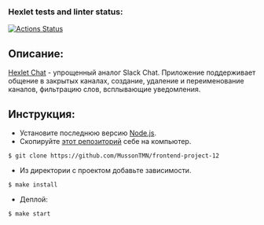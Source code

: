 ### Hexlet tests and linter status:
[![Actions Status](https://github.com/MussonTMN/frontend-project-12/workflows/hexlet-check/badge.svg)](https://github.com/MussonTMN/frontend-project-12/actions)

## Описание:

[Hexlet Chat](https://frontend-project-12-production-8146.up.railway.app/) - упрощенный аналог Slack Chat.
Приложение поддерживает общение в закрытых каналах, создание, удаление и переименование каналов, фильтрацию слов, всплывающие уведомления.

## Инструкция:

* Установите последнюю версию [Node.js](https://nodejs.org/en/download/).
* Скопируйте [этот репозиторий](https://github.com/MussonTMN/frontend-project-12) себе на компьютер. 
```
$ git clone https://github.com/MussonTMN/frontend-project-12
```
* Из директории с проектом добавьте зависимости.
```
$ make install
```

* Деплой:
```
$ make start
```